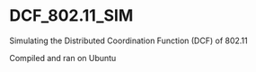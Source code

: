 # DCF_802.11_SIM
Simulating the Distributed Coordination Function (DCF) of 802.11

Compiled and ran on Ubuntu